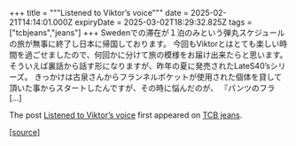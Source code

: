 +++
title = """Listened to Viktor’s voice"""
date = 2025-02-21T14:14:01.000Z
expiryDate = 2025-03-02T18:29:32.825Z
tags = ["tcbjeans","jeans"]
+++
Swedenでの滞在が１泊のみという弾丸スケジュールの旅が無事に終了し日本に帰国しております。 今回もViktorとはとても楽しい時間を過ごせましたので、何回かに分けて旅の模様をお届け出来たらと思います。 そういえば裏話から話す形になりますが、昨年の夏に発売されたLateS40’sシリーズ。 きっかけは古泉さんからフランネルポケットが使用された個体を貸して頂いた事からスタートしたんですが、その時に悩んだのが、 『パンツのフラ \[…\]

The post [Listened to Viktor’s voice](http://tcbjeans.com/2025/02/21/51299) first appeared on [TCB jeans](http://tcbjeans.com).

[[source]](http://tcbjeans.com/2025/02/21/51299)
